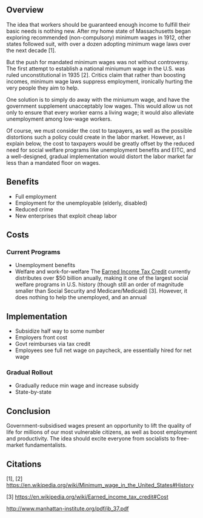 ## Overview
The idea that workers should be guaranteed enough income to fulfill their basic needs
is nothing new. After my home state of Massachusetts began exploring recommended
(non-compulsory) minimum wages in 1912, other states followed suit, with over a dozen
adopting minimum wage laws over the next decade [1].

But the push for mandated minimum wages was not without controversy. The first attempt
to establish a national miniumum wage in the U.S. was ruled unconstitutional in 1935 [2].
Critics claim that rather than boosting incomes, minimum wage laws suppress employment,
ironically hurting the very people they aim to help. 

One solution is to simply do away with the miniumum wage, and have the government
supplement unacceptably low wages. This would allow us not only to ensure that
every worker earns a living wage; it would also alleviate unemployment among low-wage
workers.

Of course, we must consider the cost to taxpayers, as well as the possible distortions
such a policy could create in the labor market. However, as I explain below, the cost
to taxpayers would be greatly offset by the reduced need for social welfare programs
like unemployment benefits and EITC, and a well-designed, gradual implementation
would distort the labor market far less than a mandated floor on wages.

## Benefits
* Full employment
* Employment for the unemployable (elderly, disabled)
* Reduced crime
* New enterprises that exploit cheap labor

## Costs

### Current Programs
* Unemployment benefits
* Welfare and work-for-welfare
The [Earned Income Tax Credit](https://en.wikipedia.org/wiki/Earned_income_tax_credit)
currently distributes over $50 billion anually, making it one of the largest
social welfare programs in U.S. history (though still an order of magnitude
smaller than Social Security and Medicare/Medicaid) [3]. However, it does nothing to
help the unemployed, and an annual 

## Implementation
* Subsidize half way to some number
* Employers front cost
* Govt reimburses via tax credit
* Employees see full net wage on paycheck, are essentially hired for net wage

### Gradual Rollout
* Gradually reduce min wage and increase subsidy
* State-by-state

## Conclusion
Government-subsidised wages present an opportunity to lift the quality of life
for millions of our most vulnerable citizens, as well as boost employment and
productivity. The idea should excite everyone from socialists to free-market
fundamentalists.

## Citations
[1], [2] https://en.wikipedia.org/wiki/Minimum_wage_in_the_United_States#History

[3] https://en.wikipedia.org/wiki/Earned_income_tax_credit#Cost

http://www.manhattan-institute.org/pdf/ib_37.pdf
